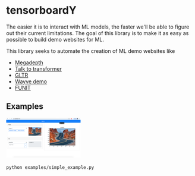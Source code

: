 # tensorboardY
The easier it is to interact with ML models, the faster we'll be able to figure out their current limitations. The goal of this library is to make it as easy as possible to build demo websites for ML.

This library seeks to automate the creation of ML demo websites like

* [Megadepth](http://megadepthdemo.pythonanywhere.com/)
* [Talk to transformer](https://talktotransformer.com/?ref=producthunt)
* [GLTR](http://gltr.io/dist/index.html)
* [Wayve demo](http://perception.wayve.ai/)
* [FUNIT](https://nvlabs.github.io/FUNIT/petswap.html)

## Examples
<img src="https://github.com/jonahthelion/tensorboardY/blob/master/imgs/simple_example_site.png" width="200" />

`python examples/simple_example.py`